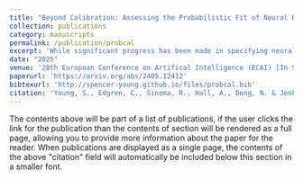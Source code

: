```yaml
---
title: "Beyond Calibration: Assessing the Probabilistic Fit of Neural Regressors via Conditional Congruence"
collection: publications
category: manuscripts
permalink: /publication/probcal
excerpt: 'While significant progress has been made in specifying neural networks capable of representing uncertainty, deep networks still often suffer from overconfidence and misaligned predictive distributions. Existing approaches for addressing this misalignment are primarily developed under the framework of calibration, with common metrics such as Expected Calibration Error (ECE). However, calibration can only provide a strictly marginal assessment of probabilistic alignment. Consequently, calibration metrics such as ECE are distribution-wise measures and cannot diagnose the point-wise reliability of individual inputs, which is important for real-world decision-making. We propose a stronger condition, which we term conditional congruence, for assessing probabilistic fit. We also introduce a metric, Conditional Congruence Error (CCE), that uses conditional kernel mean embeddings to estimate the distance, at any point, between the learned predictive distribution and the empirical, conditional distribution in a dataset. We show that using CCE to measure congruence 1) accurately quantifies misalignment between distributions when the data generating process is known, 2) effectively scales to real-world, high dimensional image regression tasks, and 3) can be used to gauge model reliability on unseen instances.'
date: "2025"
venue: '28th European Conference on Artifical Intelligence (ECAI) [In Submission]'
paperurl: 'https://arxiv.org/abs/2405.12412'
bibtexurl: 'http://spencer-young.github.io/files/probcal.bib'
citation: 'Young, S., Edgren, C., Sinema, R., Hall, A., Dong, N. & Jenkins, P. (2025). &quot;Beyond Calibration: Assessing the Probabilistic Fit of Neural Regressors via Conditional Congruence.&quot; <i>28th European Conference on Artifical Intelligence [In Submission]</i>.'
---
```

The contents above will be part of a list of publications, if the user clicks the link for the publication than the contents of section will be rendered as a full page, allowing you to provide more information about the paper for the reader. When publications are displayed as a single page, the contents of the above "citation" field will automatically be included below this section in a smaller font.
